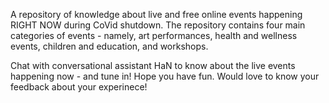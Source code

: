 A repository of knowledge about live and free online events happening RIGHT NOW during CoVid shutdown. The repository contains four main categories of events - namely, art performances, health and wellness events, children and education, and workshops.

Chat with conversational assistant HaN to know about the live events happening now - and tune in! 
Hope you have fun. Would love to know your feedback about your experinece!
